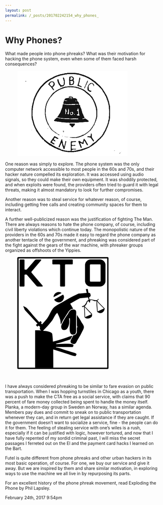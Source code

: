 ```yaml
---
layout: post
permalink: /_posts/201702242154_why_phones_
---
```


# Why Phones?

What made people into phone phreaks? What was their motivation for hacking the phone system, even when some of them faced harsh consequences?

<figure class="tmblr-full" data-orig-height="280" data-orig-width="363"><img src="/images/blog/157680837134_0.png" data-orig-height="280" data-orig-width="363"/></figure>One reason was simply to explore. The phone system was the only computer network accessible to most people in the 60s and 70s, and their hacker nature compelled its exploration. It was accessed using audio signals, so they could make their own equipment. It was shoddily protected, and when exploits were found, the providers often tried to guard it with legal threats, making it almost mandatory to look for further compromises.

Another reason was to steal service for whatever reason, of course, including getting free calls and creating community spaces for them to interact.

A further well-publicized reason was the justification of fighting The Man. There are always reasons to hate the phone company, of course, including civil liberty violations which continue today. The monopolistic nature of the providers in the 60s and 70s made it easy to regard the phone company as another tentacle of the government, and phreaking was considered part of the fight against the gears of the war machine, with phreaker groups organized as offshoots of the Yippies.

<figure class="tmblr-full" data-orig-height="367" data-orig-width="300"><img src="/images/blog/157680837134_1.gif" data-orig-height="367" data-orig-width="300"/></figure><br/>

I have always considered phreaking to be similar to fare evasion on public transportation. When I was hopping turnstiles in Chicago as a youth, there was a push to make the CTA free as a social service, with claims that 90 percent of fare money collected being spent to handle the money itself. Planka, a modern-day group in Sweden an Norway, has a similar agenda. Members pay dues and commit to sneak on to public transportation whenever they can, and in return get legal assistance if they are caught. If the government doesn&rsquo;t want to socialize a service, fine - the people can do it for them. The feeling of stealing service with one&rsquo;s wiles is a rush, especially if it can be justified with logic, however tortured, and now that I have fully repented of my sordid criminal past, I will miss the secret passages I ferreted out on the El and the payment card hacks I learned on the Bart.

Futel is quite different from phone phreaks and other urban hackers in its most basic operation, of course. For one, we buy our service and give it away. But we are inspired by them and share similar motivation, in exploring ways to use the machine we all live in by repurposing its parts.

For an excellent history of the phone phreak movement, read Exploding the Phone by Phil Lapsley.<br/>



<div id="footer">
<span id="timestamp"> February 24th, 2017 9:54pm </span>
</div>
